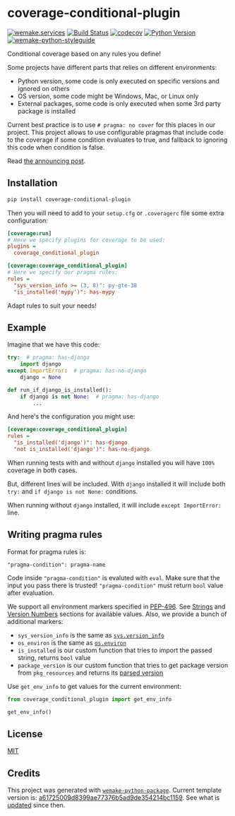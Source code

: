 # coverage-conditional-plugin

[![wemake.services](https://img.shields.io/badge/%20-wemake.services-green.svg?label=%20&logo=data%3Aimage%2Fpng%3Bbase64%2CiVBORw0KGgoAAAANSUhEUgAAABAAAAAQCAMAAAAoLQ9TAAAABGdBTUEAALGPC%2FxhBQAAAAFzUkdCAK7OHOkAAAAbUExURQAAAAAAAAAAAAAAAAAAAAAAAAAAAAAAAP%2F%2F%2F5TvxDIAAAAIdFJOUwAjRA8xXANAL%2Bv0SAAAADNJREFUGNNjYCAIOJjRBdBFWMkVQeGzcHAwksJnAPPZGOGAASzPzAEHEGVsLExQwE7YswCb7AFZSF3bbAAAAABJRU5ErkJggg%3D%3D)](https://wemake.services)
[![Build Status](https://github.com/wemake-services/coverage-conditional-plugin/workflows/test/badge.svg?branch=master&event=push)](https://github.com/wemake-services/coverage-conditional-plugin/actions?query=workflow%3Atest)
[![codecov](https://codecov.io/gh/wemake-services/coverage-conditional-plugin/branch/master/graph/badge.svg)](https://codecov.io/gh/wemake-services/coverage-conditional-plugin)
[![Python Version](https://img.shields.io/pypi/pyversions/coverage-conditional-plugin.svg)](https://pypi.org/project/coverage-conditional-plugin/)
[![wemake-python-styleguide](https://img.shields.io/badge/style-wemake-000000.svg)](https://github.com/wemake-services/wemake-python-styleguide)

Conditional coverage based on any rules you define!

Some projects have different parts that relies on different environments:

- Python version, some code is only executed on specific versions and ignored on others
- OS version, some code might be Windows, Mac, or Linux only
- External packages, some code is only executed when some 3rd party package is installed

Current best practice is to use `# pragma: no cover` for this places in our project.
This project allows to use configurable pragmas
that include code to the coverage if some condition evaluates to true,
and fallback to ignoring this code when condition is false.

Read [the announcing post](https://sobolevn.me/2020/02/conditional-coverage).


## Installation

```bash
pip install coverage-conditional-plugin
```

Then you will need to add to your `setup.cfg` or `.coveragerc` file
some extra configuration:

```ini
[coverage:run]
# Here we specify plugins for coverage to be used:
plugins =
  coverage_conditional_plugin

[coverage:coverage_conditional_plugin]
# Here we specify our pragma rules:
rules =
  "sys_version_info >= (3, 8)": py-gte-38
  "is_installed('mypy')": has-mypy

```

Adapt rules to suit your needs!


## Example

Imagine that we have this code:

```python
try:  # pragma: has-django
    import django
except ImportError:  # pragma: has-no-django
    django = None

def run_if_django_is_installed():
    if django is not None:  # pragma: has-django
        ...
```

And here's the configuration you might use:

```ini
[coverage:coverage_conditional_plugin]
rules =
  "is_installed('django')": has-django
  "not is_installed('django')": has-no-django

```

When running tests with and without `django` installed
you will have `100%` coverage in both cases.

But, different lines will be included.
With `django` installed it will include
both `try:` and `if django is not None:` conditions.

When running without `django` installed,
it will include `except ImportError:` line.


## Writing pragma rules

Format for pragma rules is:

```
"pragma-condition": pragma-name
```

Code inside `"pragma-condition"` is evaluted with `eval`.
Make sure that the input you pass there is trusted!
`"pragma-condition"` must return `bool` value after evaluation.

We support all environment markers specified in [PEP-496](https://www.python.org/dev/peps/pep-0496/).
See [Strings](https://www.python.org/dev/peps/pep-0496/#strings)
and [Version Numbers](https://www.python.org/dev/peps/pep-0496/#version-numbers)
sections for available values. Also, we provide a bunch of additional markers:

- `sys_version_info` is the same as [`sys.version_info`](https://docs.python.org/3/library/sys.html#sys.version_info)
- `os_environ` is the same as [`os.environ`](https://docs.python.org/3/library/os.html#os.environ)
- `is_installed` is our custom function that tries to import the passed string, returns `bool` value
- `package_version` is our custom function that tries to get package version from `pkg_resources` and returns its [parsed version](https://packaging.pypa.io/en/latest/version/#packaging.version.parse)

Use `get_env_info` to get values for the current environment:

```python
from coverage_conditional_plugin import get_env_info

get_env_info()
```


## License

[MIT](https://github.com/wemake.services/coverage-conditional-plugin/blob/master/LICENSE)


## Credits

This project was generated with [`wemake-python-package`](https://github.com/wemake-services/wemake-python-package). Current template version is: [a61725009d8399ae77376b5ad9de354214bc1159](https://github.com/wemake-services/wemake-python-package/tree/a61725009d8399ae77376b5ad9de354214bc1159). See what is [updated](https://github.com/wemake-services/wemake-python-package/compare/a61725009d8399ae77376b5ad9de354214bc1159...master) since then.
